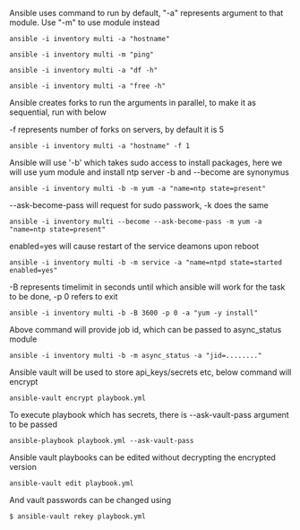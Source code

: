 Ansible uses command to run by default, "-a" represents argument to that module.
Use "-m" to use module instead
```console
ansible -i inventory multi -a "hostname"

ansible -i inventory multi -m "ping"

ansible -i inventory multi -a "df -h"

ansible -i inventory multi -a "free -h"
```
Ansible creates forks to run the arguments in parallel, to make it as sequential, run with below

-f represents number of forks on servers, by default it is 5
```console
ansible -i inventory multi -a "hostname" -f 1
```
Ansible will use '-b' which takes sudo access to install packages, here we will use yum module and install ntp server
-b and --become are synonymus
```console
ansible -i inventory multi -b -m yum -a "name=ntp state=present"
```
--ask-become-pass will request for sudo passwork, -k does the same
```console
ansible -i inventory multi --become --ask-become-pass -m yum -a "name=ntp state=present"
```
enabled=yes will cause restart of the service deamons upon reboot
```console
ansible -i inventory multi -b -m service -a "name=ntpd state=started enabled=yes"
```
-B represents timelimit in seconds until which ansible will work for the task to be done, -p 0 refers to exit
```console
ansible -i inventory multi -b -B 3600 -p 0 -a "yum -y install"
```
Above command will provide job id, which can be passed to async_status module
```console
ansible -i inventory multi -b -m async_status -a "jid=........"
```
Ansible vault will be used to store api_keys/secrets etc, below command will encrypt
```console
ansible-vault encrypt playbook.yml
```
To execute playbook which has secrets, there is --ask-vault-pass argument to be passed
```console
ansible-playbook playbook.yml --ask-vault-pass
````
Ansible vault playbooks can be edited without decrypting the encrypted version
```console
ansible-vault edit playbook.yml
```
And vault passwords can be changed using
```console
$ ansible-vault rekey playbook.yml
```